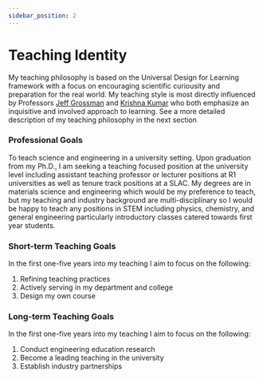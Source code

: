 ```yaml
---
sidebar_position: 2
---
```


# Teaching Identity

My teaching philosophy is based on the Universal Design for Learning framework with a focus on encouraging scientific curiousity and preparation for the real world. My teaching style is most directly influenced by Professors [Jeff Grossman](https://news.mit.edu/2016/solid-state-learning-jeffrey-grossman-1118) and [Krishna Kumar](https://www.jotse.org/index.php/jotse/article/view/2014/742) who both emphasize an inquisitive and involved approach to learning. See a more detailed description of my teaching philosophy in the next section

### Professional Goals ### 
To teach science and engineering in a university setting. Upon graduation from my Ph.D., I am seeking a teaching focused position at the university level including assistant teaching professor or lecturer positions at R1 universities as well as tenure track positions at a SLAC. My degrees are in materials science and engineering which would be my preference to teach, but my teaching and industry background are multi-disciplinary so I would be happy to teach any positions in STEM including physics, chemistry, and general engineering particularly introductory classes catered towards first year students.

### Short-term Teaching Goals ###
In the first one-five years into my teaching I aim to focus on the following:
1.	Refining teaching practices
2.	Actively serving in my department and college
3.	Design my own course
### Long-term Teaching Goals ### 
In the first one-five years into my teaching I aim to focus on the following:
1.	Conduct engineering education research 
2.	Become a leading teaching in the university
3.	Establish industry partnerships